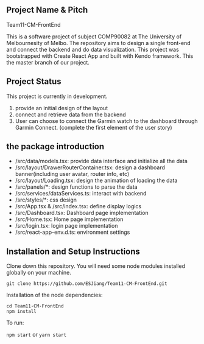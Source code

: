## Project Name & Pitch
Team11-CM-FrontEnd

This is a software project of subject COMP90082 at The University of Melbournesity of Melbo. The repository aims to design a single front-end and connect the backend and do data visualization. This project was bootstrapped with Create React App and built with Kendo framework. This the master branch of our project.


## Project Status

This project is currently in development.

1. provide an initial design of the layout
2. connect and retrieve data from the backend
3. User can choose to connect the Garmin watch to the dashboard through Garmin Connect. (complete the first element of the user story)


## the package introduction

- /src/data/models.tsx: provide data interface and initialize all the data
- /src/layout/DrawerRouterContainer.tsx: design a dashboard banner(including user avatar, router info, etc)
- /src/layout/Loading.tsx: design the animation of loading the data
- /src/panels/*: design functions to parse the data
- /src/services/dataServices.ts: interact with backend
- /src/styles/*: css design
- /src/App.tsx & /src/index.tsx: define display logics
- /src/Dashboard.tsx: Dashboard page implementation
- /src/Home.tsx: Home page implementation
- /src/login.tsx: login page implementation
- /src/react-app-env.d.ts: environment settings


## Installation and Setup Instructions

Clone down this repository. You will need some node modules installed globally on your machine.

`git clone https://github.com/ESJiang/Team11-CM-FrontEnd.git`

Installation of the node dependencies:

`cd Team11-CM-FrontEnd` <br>
`npm install`

To run:

`npm start` or
`yarn start`

